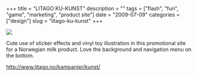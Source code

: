 +++
title = "LITAGO KU-KUNST"
description = ""
tags = ["flash", "fun", "game", "marketing", "product site"]
date = "2009-07-09"
categories = ["design"]
slug = "litago-ku-kunst"
+++


 

  <div id="screens-thumbs" class="clearfix">
    <div class="txt-center" id="design-submission"><a href="http://www.litago.no/kampanjer/kunst/"><img id='bluga-thumbnail-1819' class='bluga-thumbnail large' src='/media/bluga/
wt4a56314a408f5_0.jpg'/></a></div>  
  </div>   
<p>Cute use of sticker effects and vinyl toy illustration in this promotional site for a Norwegian milk product. Love the background and navigation menu on the bottom.</p>
<p><a href="http://www.litago.no/kampanjer/kunst/">http://www.litago.no/kampanjer/kunst/</a></p>





